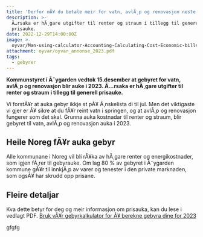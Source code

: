```yaml
---
title: 'Derfor mÃ¥ du betale meir for vatn, avlÃ¸p og renovasjon neste Ã¥r. '
description: >-
  Ã…rsaka er hÃ¸gare utgifter til renter og straum i tillegg til generell
  prisauke.
date: 2022-12-29T14:00:00Z
image: >-
  oyvar/Man-using-calculator-Accounting-Calculating-Cost-Economic-bills-with-money-stack-step-growing-growth-saving-money-in-home-_-finance-concept-1163111044_2124x1416.jpg
attachment: oyvar/oyvar_annonse_2023.pdf
tags:
  - gebyrer
---
```

**Kommunstyret i Ã˜ygarden vedtok 15.desember at gebyret for vatn, avlÃ¸p og renovasjon blir auke i 2023. Ã…rsaka er hÃ¸gare utgifter til renter og straum i tillegg til generell prisauke.**

Vi forstÃ¥r at auka gebyr ikkje st pÃ¥ Ã¸nskelista di til jul. Men det viktigaste vi gjer er Ã¥ sikre at du fÃ¥r reint vatn i springen, og at avlÃ¸p og renovasjon fungerer som det skal. Grunna auka kostnadar til renter og straum, blir gebyret til vatn, avlÃ¸p og renovasjon auka i 2023.

## Heile Noreg fÃ¥r auka gebyr

Alle kommunane i Noreg vil bli rÃ¥ka av hÃ¸gare renter og energikostnader, som igjen fÃ¸rer til gebyrauke. Om lag 80 % av gebyret i Ã˜ygarden kommune gÃ¥r til innkjÃ¸p av varer og tenester i den private marknaden, som ogsÃ¥ har skrudd opp prisane.

## Fleire detaljar

Kva dette betyr for deg og meir informasjon om prisauka, kan du lese i vedlagt PDF. [Bruk vÃ¥r gebyrkalkulator for Ã¥ berekne gebyra dine for 2023](/gebyrer/gebyrkalkulator/)

gfgfg